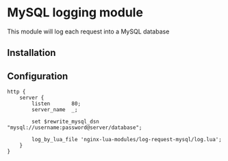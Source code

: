 # MySQL logging module

This module will log each request into a MySQL database

## Installation


## Configuration

```
http {
    server {
        listen       80;
        server_name  _;

        set $rewrite_mysql_dsn "mysql://username:password@server/database";

        log_by_lua_file 'nginx-lua-modules/log-request-mysql/log.lua';
    }
}
```


